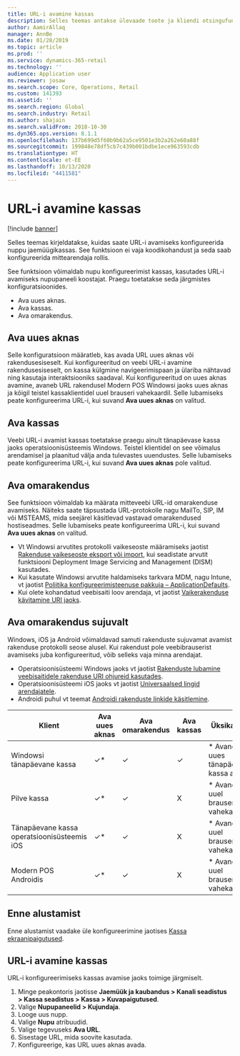 ```yaml
---
title: URL-i avamine kassas
description: Selles teemas antakse ülevaade toote ja kliendi otsingufunktsiooni täiustustest rakenduses Dynamics 365 Commerce.
author: AamirAllaq
manager: AnnBe
ms.date: 01/28/2019
ms.topic: article
ms.prod: ''
ms.service: dynamics-365-retail
ms.technology: ''
audience: Application user
ms.reviewer: josaw
ms.search.scope: Core, Operations, Retail
ms.custom: 141393
ms.assetid: ''
ms.search.region: Global
ms.search.industry: Retail
ms.author: shajain
ms.search.validFrom: 2018-10-30
ms.dyn365.ops.version: 8.1.1
ms.openlocfilehash: 137b699d5f60b9b62a5ce9501e3b2a262e60a88f
ms.sourcegitcommit: 199848e78df5cb7c439b001bdbe1ece963593cdb
ms.translationtype: HT
ms.contentlocale: et-EE
ms.lasthandoff: 10/13/2020
ms.locfileid: "4411581"
---
```

# <a name="open-url-in-pos"></a>URL-i avamine kassas

[!include [banner](includes/banner.md)]

Selles teemas kirjeldatakse, kuidas saate URL-i avamiseks konfigureerida nuppu jaemüügikassas. See funktsioon ei vaja koodikohandust ja seda saab konfigureerida mittearendaja rollis. 

See funktsioon võimaldab nupu konfigureerimist kassas, kasutades URL-i avamiseks nupupaneeli koostajat. Praegu toetatakse seda järgmistes konfiguratsioonides.

- Ava uues aknas.
- Ava kassas.
- Ava omarakendus.

## <a name="open-in-new-window"></a>Ava uues aknas

Selle konfiguratsioon määratleb, kas avada URL uues aknas või rakendusesiseselt. Kui konfigureeritud on veebi URL-i avamine rakendusesiseselt, on kassa külgmine navigeerimispaan ja ülariba nähtavad ning kasutaja interaktsiooniks saadaval. Kui konfigureeritud on uues aknas avamine, avaneb URL rakendusel Modern POS Windowsi jaoks uues aknas ja kõigil teistel kassaklientidel uuel brauseri vahekaardil. Selle lubamiseks peate konfigureerima URL-i, kui suvand **Ava uues aknas** on valitud.

## <a name="open-within-pos"></a>Ava kassas

Veebi URL-i avamist kassas toetatakse praegu ainult tänapäevase kassa jaoks operatsioonisüsteemis Windows. Teistel klientidel on see võimalus arendamisel ja plaanitud välja anda tulevastes uuendustes. Selle lubamiseks peate konfigureerima URL-i, kui suvand **Ava uues aknas** pole valitud.

## <a name="open-a-native-app"></a>Ava omarakendus

See funktsioon võimaldab ka määrata mitteveebi URL-id omarakenduse avamiseks. Näiteks saate täpsustada URL-protokolle nagu MailTo, SIP, IM või MSTEAMS, mida seejärel käsitlevad vastavad omarakendused hostiseadmes. Selle lubamiseks peate konfigureerima URL-i, kui suvand **Ava uues aknas** on valitud.

- Vt Windowsi arvutites protokolli vaikeseoste määramiseks jaotist [Rakenduse vaikeseoste eksport või import](https://docs.microsoft.com/windows-hardware/manufacture/desktop/export-or-import-default-application-associations), kui seadistate arvutit funktsiooni Deployment Image Servicing and Management (DISM) kasutades.
- Kui kasutate Windowsi arvutite haldamiseks tarkvara MDM, nagu Intune, vt jaotist [Poliitika konfigureerimisteenuse pakkuja – ApplicationDefaults](https://docs.microsoft.com/windows/client-management/mdm/policy-csp-applicationdefaults).
- Kui olete kohandatud veebisaiti loov arendaja, vt jaotist [Vaikerakenduse kävitamine URI jaoks](https://docs.microsoft.com/windows/uwp/launch-resume/launch-default-app).

## <a name="open-a-native-app-seamlessly"></a>Ava omarakendus sujuvalt

Windows, iOS ja Android võimaldavad samuti rakenduste sujuvamat avamist rakenduse protokolli seose alusel. Kui rakendust pole veebibrauserist avamiseks juba konfigureeritud, võib selleks vaja minna arendajat.

- Operatsioonisüsteemi Windows jaoks vt jaotist [Rakenduste lubamine veebisaitidele rakenduse URI ohjureid kasutades](https://docs.microsoft.com/windows/uwp/launch-resume/web-to-app-linking).
- Operatsioonisüsteemi iOS jaoks vt jaotist [Universaalsed lingid arendajatele](https://developer.apple.com/ios/universal-links/).
- Androidi puhul vt teemat [Androidi rakenduste linkide käsitlemine](https://developer.android.com/training/app-links/).

| Klient                | Ava uues aknas | Ava omarakendus | Ava kassas | Üksikasjad                           |
|-----------------------|--------------------|-----------------|-----------------|-----------------------------------|
| Windowsi tänapäevane kassa | ✓\*                | ✓               | ✓              | \* Avaneb uues tänapäevase kassa aknas |
| Pilve kassa             | ✓\*                | ✓               | X              | \* Avaneb uuel brauseri vahekaardil        |
| Tänapäevane kassa operatsioonisüsteemis iOS     | ✓\*                | ✓               | X              | \* Avaneb uuel brauseri vahekaardil        |
| Modern POS Androidis | ✓\*                | ✓               | X              | \* Avaneb uuel brauseri vahekaardil        |

## <a name="before-you-begin"></a>Enne alustamist

Enne alustamist vaadake üle konfigureerimine jaotises [Kassa ekraanipaigutused](pos-screen-layouts.md).

## <a name="open-url-in-pos"></a>URL-i avamine kassas

URL-i konfigureerimiseks kassas avamise jaoks toimige järgmiselt.

1. Minge peakontoris jaotisse **Jaemüük ja kaubandus \> Kanali seadistus \> Kassa seadistus \> Kassa \> Kuvapaigutused**.
2. Valige **Nupupaneelid \> Kujundaja**.
3. Looge uus nupp.
4. Valige **Nupu** atribuudid.
5. Valige tegevuseks **Ava URL**.
6. Sisestage URL, mida soovite kasutada.
7. Konfigureerige, kas URL uues aknas avada.
